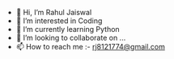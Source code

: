 - 👋 Hi, I’m Rahul Jaiswal
- 👀 I’m interested in Coding
- 🌱 I’m currently learning Python
- 💞️ I’m looking to collaborate on ...
- 📫 How to reach me :- rj8121774@gmail.com

<!---
RjCreation123/RjCreation123 is a ✨ special ✨ repository because its `README.md` (this file) appears on your GitHub profile.
You can click the Preview link to take a look at your changes.
--->
